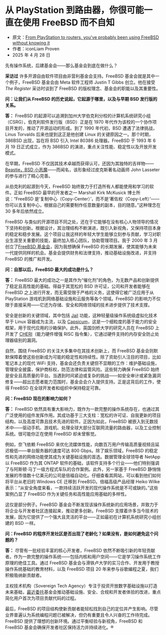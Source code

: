 # 从 PlayStation 到路由器，你很可能一直在使用 FreeBSD 而不自知

- 原文：[From PlayStation to routers, you've probably been using FreeBSD without knowing it](https://www.theregister.com/2025/04/28/freebsd_foundation_25/)
- 作者：iconLiam Proven
- 2025 年 4 月 28 日

先有操作系统，后建基金会——那么基金会到底在做什么？

**采访过** 许多开源自由软件项目由非营利基金会支持。FreeBSD 基金会就是其中一个例子，FreeBSD 基金会由 Meta 软件工程师 Justin T Gibbs 创立。他在接受 *The Register* 采访时谈到了 FreeBSD 的版权理念、基金会的职能以及其重要性。

**问：让我们从 FreeBSD 的历史说起，它起源于哪里，以及与早期 BSD 发行版的关系。**

**答：** FreeBSD 的起源可以追溯到加州大学伯克利分校的计算机系统研究小组（CSRG），伯克利软件发行版（BSD）正是在 1970 年代作为该校的一个协作项目开发的，推动了开源运动的形成。到了 1990 年代初，BSD 遭遇了法律挑战，Linus Torvalds 后来也提到这正是他创建 Linux 的关键原因之一。那个时期，386BSD 出现，旨在将 BSD 引入 Intel 80386 处理器。FreeBSD 于 1993 年 6 月 19 日正式成立，作为 386BSD 的演进，重点关注性能、稳定性以及开放开发模式。

在早期，FreeBSD 不仅因其技术卓越而获得认可，还因为其独特的吉祥物——[Beastie，BSD 小恶魔](https://www.freebsd.org/art/#bsd-daemon)——而闻名，该形象经过皮克斯著名动画师 John Lasseter 的参与进行了精心完善。

从伯克利的起源到今天，FreeBSD 始终致力于打造所有人都能使用和学习的软件。正如 FreeBSD 最早的开发者之一 Marshall Kirk McKusick 博士所说：“FreeBSD 是‘复制中心（Copy-Center）’，而不是‘著佐权（Copy-Left）’——你可以去复制中心，根据自己的需要制作任意数量的副本，目的随意。”这种理念在 30 多年后依然成立。

FreeBSD 与类似的开源项目不同之处，还在于它能够在没有核心人物领导的情况下坚持和创新。根据设计，其治理结构不断演进，既引入新视角，又保持项目本身的稳定和稳步发展。这个项目让我这样的年轻大学生能够立刻参与贡献，学习对职业生涯至关重要的技能，最终加入核心团队，协助管理项目。我于 2000 年 3 月创立了[FreeBSD 基金会](https://freebsdfoundation.org/)，因为我想确保 FreeBSD 的长期发展，使其能够为未来一代提供同样的机会。基金会提供财务和法律支持，推动基础设施改进，并支持 FreeBSD 的推广和开发。

**问：自那以后，FreeBSD 最大的成功是什么？**

**答：** FreeBSD 最大的成功之一是其作为“催化剂”的角色，为无数产品和创新提供了稳定且高性能的基础。得益于其宽松的 BSD 许可证，公司和开发者能够在 FreeBSD 之上进行开发，而无需受限于严格的义务，这使得它被广泛应用于从 PlayStation 游戏机到网络基础设施和云服务等各个领域。FreeBSD 的影响力不仅限于直接采用——它还为存储、安全和网络领域的技术进步提供了技术支撑。

安全是创新的关键领域，其中包括 [Jail](https://docs.freebsd.org/en/books/handbook/jails/) 功能，这种轻量级操作系统级虚拟化技术早于 Linux 容器成为主流，以及 [Capsicum](https://wiki.freebsd.org/Capsicum)，这是一个细粒度的基于能力的安全框架，用于现代应用的沙箱保护。此外，英国剑桥大学的研究人员在 FreeBSD 上开发了 [CHERI](https://www.theregister.com/Tag/CHERI/)（能力硬件增强 RISC 指令集），它通过硬件支持的内存安全防止处理器级别的漏洞。

自然，围绕 FreeBSD 的关注大多集中在其技术创新上，而 FreeBSD 基金会则默默保障着使这些创新成为可能的稳定性和持续性。除了资助引人注目的项目，比如笔记本上的现代 WiFi 支持，基金会还负责关键但不显眼的工作：维护基础设施，管理安全披露，保护商标权，防范法律和监管风险。这些努力确保 FreeBSD 始终是安全且高质量的平台。当遇到时间紧迫或复杂的挑战——如安全审计或紧急漏洞修复——超出志愿者能力范围时，基金会会介入提供支持。正是这背后的工作，使得 FreeBSD 在全球开发者和组织中保持稳定可靠。

**问：FreeBSD 现在的影响力如何？**

**答：** FreeBSD 依然具有重大影响力，既作为一款完整的操作系统存在，也通过其广泛使用的组件发挥作用。其成功基于三大支柱：宽松的许可证、自我更新的项目结构，以及高度可靠且技术先进的软件。正因为如此，FreeBSD 被嵌入到无数技术中——驱动手机、游戏机、处理全球大部分互联网流量的路由器，以及工业控制系统。很可能你正在使用 FreeBSD 却未曾察觉。

例如，奈飞依赖 FreeBSD 来优化流媒体性能，向数百万用户传输高质量视频且延迟极低——单台服务器的速度可达 800 Gbps。除了娱乐领域，FreeBSD 的稳定性和先进的网络功能使其成为关键基础设施的首选。数据管理全球领导者 NetApp 以 FreeBSD 作为其 ONTAP 软件的基础，该软件支持多个行业——他们特别强调了与阿斯顿·马丁一级方程式车队的合作案例。此外，另一家基于 FreeBSD 静悄悄发展的市值数十亿美元的公司是倍福自动化。仔细查看其网站，可以看到他们如何将平台从老旧的 Windows CE 迁移到 FreeBSD。倍福高级产品经理 Heiko Wilke 表示：“从安全角度来看，一款持续活跃开发的现代操作系统是不可或缺的。”这些案例凸显了 FreeBSD 作为关键任务和高性能应用基础的多样性。

这仅是部分例子。FreeBSD 基金会不断发现该操作系统新的应用场景，并致力于将企业与开发者社区连接起来，推动更多创新。FreeBSD 支撑着许多当今技术的发展，因为它提供了一个强大且灵活的平台——正如最初在计算机系统研究小组创建的 BSD 一样。

**问：FreeBSD 的程序开发社区是否出现了老龄化？如果没有，是如何避免这个问题的？**

**答：** 尽管有一批经验丰富的核心开发者，FreeBSD 依然不断吸引新的年轻贡献者。作为一款完整的操作系统——包括内核和用户空间——它是学习操作系统工作原理的绝佳工具。通过 FreeBSD 基金会与滑铁卢大学的实习合作、开发用于教授操作系统基础的教育材料，以及 FreeBSD 项目 20 年来参与谷歌编程之夏，我们积极吸纳新贡献者。

主权技术机构（Sovereign Tech Agency）专注于投资开放数字基础设施以打造未来基础，[最近委托](https://www.theregister.com/2024/10/01/freebsd_and_samba_funding/)基金会推动基础设施、安全、合规和开发者体验的改进，重点简化用户首次为项目贡献代码的过程。

最后，FreeBSD 的项目结构使新贡献者能轻松找到自己的定位并产生影响。尽管业界普遍认为系统编程问题已被解决，但仍有重要且令人兴奋的工作待完成。FreeBSD 提供了理想的创新环境。通过平衡经验与新视角，FreeBSD 和 FreeBSD 基金会确保开发者社区保持活力并持续进化。®
